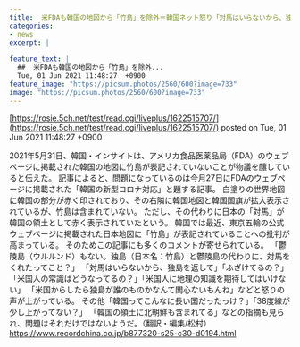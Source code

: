 ```yaml
---
title:  米FDAも韓国の地図から「竹島」を除外＝韓国ネット怒り「対馬はいらないから、独島を返して」 
categories:
- news
excerpt: |
  
feature_text: |
  ##  米FDAも韓国の地図から「竹島」を除外...
  Tue, 01 Jun 2021 11:48:27  +0900
feature_image: "https://picsum.photos/2560/600?image=733"
image: "https://picsum.photos/2560/600?image=733"
---
```


[https://rosie.5ch.net/test/read.cgi/liveplus/1622515707/](https://rosie.5ch.net/test/read.cgi/liveplus/1622515707/)
posted on Tue, 01 Jun 2021 11:48:27  +0900

<!--more-->

2021年5月31日、韓国・インサイトは、アメリカ食品医薬品局（FDA）のウェブページに掲載された韓国の地図に竹島が表記されていないことが物議を醸していると伝えた。 記事によると、問題になっているのは今月27日にFDAのウェブページに掲載された「韓国の新型コロナ対応」と題する記事。 白塗りの世界地図に韓国の部分が赤く印されており、その右隣に韓国地図と韓国国旗が拡大表示されているが、竹島は含まれていない。 ただし、その代わりに日本の「対馬」が韓国の領土として赤く表示されていたという。 韓国では最近、東京五輪の公式ウェブページに掲載された日本地図に「竹島」が表記されていることへの批判が高まっている。 そのためこの記事にも多くのコメントが寄せられている。 「鬱陵島（ウルルンド）もない。独島（日本名：竹島）と鬱陵島の代わりに、対馬をくれたってこと？」 「対馬はいらないから、独島を返して」「ふざけてるの？」 「米国人の常識はどうなってるの？」「米国人に地理の知識を期待してはいけない」 「米国からしたら独島が誰のものかなんて関心ないもんね」などと怒りの声が上がっている。 その他「韓国ってこんなに長い国だったっけ？」「38度線が少し上がってない？」 「韓国の領土に北朝鮮も含まれてる」などの指摘も見られ、問題はそれだけではないようだ。（翻訳・編集/松村） https://www.recordchina.co.jp/b877320-s25-c30-d0194.html
